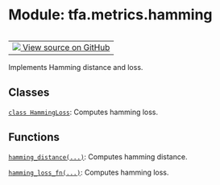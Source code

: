 <div itemscope itemtype="http://developers.google.com/ReferenceObject">
<meta itemprop="name" content="tfa.metrics.hamming" />
<meta itemprop="path" content="Stable" />
</div>

# Module: tfa.metrics.hamming


<table class="tfo-notebook-buttons tfo-api" align="left">

<td>
  <a target="_blank" href="https://github.com/tensorflow/addons/tree/r0.7/tensorflow_addons/metrics/hamming.py">
    <img src="https://www.tensorflow.org/images/GitHub-Mark-32px.png" />
    View source on GitHub
  </a>
</td></table>



Implements Hamming distance and loss.



## Classes

[`class HammingLoss`](../../tfa/metrics/HammingLoss.md): Computes hamming loss.

## Functions

[`hamming_distance(...)`](../../tfa/metrics/hamming_distance.md): Computes hamming distance.

[`hamming_loss_fn(...)`](../../tfa/metrics/hamming/hamming_loss_fn.md): Computes hamming loss.



